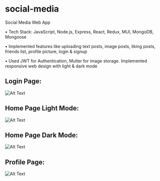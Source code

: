 # social-media

Social Media Web App

• Tech Stack: JavaScript, Node.js, Express, React, Redux, MUI, MongoDB, Mongoose

• Implemented features like uploading text posts, image posts, liking posts, friends list, profile picture, login & signup

• Used JWT for Authentication, Multer for image storage. Implemented responsive web design with light & dark mode

## Login Page:

![Alt Text](https://github.com/bbazwalt/social-media/blob/main/screenshots/login-page.png)

## Home Page Light Mode:

![Alt Text](https://github.com/bbazwalt/social-media/blob/main/screenshots/home-page-light-mode.png)

## Home Page Dark Mode:

![Alt Text](https://github.com/bbazwalt/social-media/blob/main/screenshots/home-page-dark-mode.png)

## Profile Page:

![Alt Text](https://github.com/bbazwalt/social-media/blob/main/screenshots/profile-page.png)
